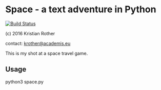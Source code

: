 # Space - a text adventure in Python

[![Build Status](https://travis-ci.org/krother/space.svg?branch=master)](https://travis-ci.org/krother/space)

(c) 2016 Kristian Rother

contact: krother@academis.eu

This is my shot at a space travel game.

## Usage

python3 space.py
